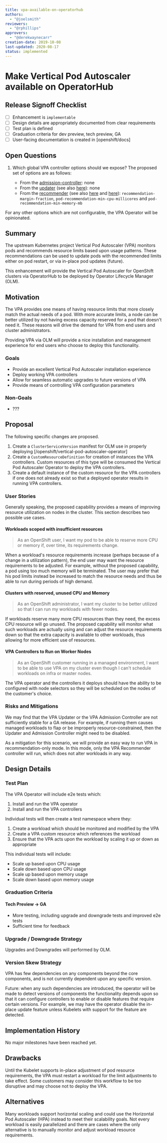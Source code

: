 ```yaml
---
title: vpa-available-on-operatorhub
authors:
  - "@joelsmith"
reviewers:
  - "@rphillips"
approvers:
  - "@derekwaynecarr"
creation-date: 2019-10-08
last-updated: 2020-08-17
status: implemented
---
```


# Make Vertical Pod Autoscaler available on OperatorHub

## Release Signoff Checklist

- [ ] Enhancement is `implementable`
- [ ] Design details are appropriately documented from clear requirements
- [ ] Test plan is defined
- [ ] Graduation criteria for dev preview, tech preview, GA
- [ ] User-facing documentation is created in [openshift/docs]

## Open Questions

1. Which global VPA controller options should we expose? The proposed set of options are as follows:

 	- From the [admission-controller](https://github.com/kubernetes/autoscaler/blob/master/vertical-pod-autoscaler/pkg/admission-controller/main.go#L47-L58): none
	- From the [updater](https://github.com/kubernetes/autoscaler/blob/master/vertical-pod-autoscaler/pkg/updater/main.go#L39-L48)  (see also [here](https://github.com/kubernetes/autoscaler/blob/master/vertical-pod-autoscaler/pkg/updater/priority/update_priority_calculator.go#L40-L42)): none
	- From the [recommender](https://github.com/kubernetes/autoscaler/blob/master/vertical-pod-autoscaler/pkg/recommender/main.go#L35-L52)    (see also [here](https://github.com/kubernetes/autoscaler/blob/master/vertical-pod-autoscaler/pkg/recommender/logic/recommender.go#L26-L28) and    [here](https://github.com/kubernetes/autoscaler/blob/master/vertical-pod-autoscaler/pkg/recommender/routines/recommender.go#L43-L45)): `recommendation-margin-fraction`, `pod-recommendation-min-cpu-millicores` and
`pod-recommendation-min-memory-mb`

For any other options which are not configurable, the VPA Operator will be opinionated.

## Summary

The upstream Kubernetes project Vertical Pod Autoscaler (VPA) monitors pods and
recommends resource limits based upon usage patterns. These recommendations can
be used to update pods with the recommended limits either on pod restart, or
via in-place pod updates (future).

This enhancement will provide the Vertical Pod Autoscaler for OpenShift
clusters via OperatorHub to be deployed by Operator Lifecycle Manager (OLM).

## Motivation

The VPA provides one means of having resource limits that more closely match
the actual needs of a pod. With more accurate limits, a node can be better
utilized by not having excess capacity reserved for a pod that doesn't need it.
These reasons will drive the demand for VPA from end users and cluster
administrators.

Providing VPA via OLM will provide a nice installation and management
experience for end users who choose to deploy this functionality.

### Goals

- Provide an excellent Vertical Pod Autoscaler installation experience
- Deploy working VPA controllers
- Allow for seamless automatic upgrades to future versions of VPA
- Provide means of controlling VPA configuration parameters

### Non-Goals

- ???

## Proposal

The following specific changes are proposed.

1. Create a `ClusterServiceVersion` manifest for OLM use in properly deploying
   [/openshift/vertical-pod-autoscaler-operator]
2. Create a `CustomResourceDefinition` for creation of instances the VPA
   controllers. Custom resources of this type will be consumed the Vertical Pod
   Autoscaler Operator to deploy the VPA controllers.
3. Create a default instance of the custom resource for the VPA controllers if
   one does not already exist so that a deployed operator results in running
   VPA controllers.

### User Stories

Generally speaking, the proposed capability provides a means of improving
resource utilization on nodes in the cluster. This section describes two
possible use cases.

#### Workloads scoped with insufficient resources

> As an OpenShift user, I want my pod to be able to reserve more CPU or
> memory if, over time, its requirements change.

When a workload's resource requirements increase (perhaps because of a change
in a utilization pattern), the end user may want the resource requirements to be
adjusted. For example, without the proposed capability, a pod using too much memory will
be terminated. The user may prefer that his pod limits instead be increased
to match the resource needs and thus be able to run during periods of high
demand.

#### Clusters with reserved, unused CPU and Memory

> As an OpenShift administrator, I want my cluster to be better utilized so that I
> can run my workloads with fewer nodes.

If workloads reserve many more CPU resources than they need, the excess CPU
resource will go unused. The proposed capability will monitor what such
workloads are actually using and can adjust the resource requirements down so
that the extra capacity is available to other workloads, thus allowing for
more efficient use of resources.

#### VPA Controllers to Run on Worker Nodes

> As an OpenShift customer running in a managed environment, I want to be able
> to use VPA on my cluster even though I can't schedule workloads on infra or
> master nodes.

The VPA operator and the controllers it deploys should have the ability to be
configured with node selectors so they will be scheduled on the nodes of the
customer's choice.

### Risks and Mitigations

We may find that the VPA Updater or the VPA Admission Controller are not
sufficiently stable for a GA release. For example, if running them causes
managed workloads to flap or be improperly resource-constrained, then
the Updater and Admission Controller might need to be disabled.

As a mitigation for this scenario, we will provide an easy way to run VPA
in recommendation-only mode.  In this mode, only the VPA Recommender
controller will run, which does not alter workloads in any way.

## Design Details

### Test Plan

The VPA Operator will include e2e tests which:

1. Install and run the VPA operator
2. Install and run the VPA controllers

Individual tests will then create a test namespace where they:

1. Create a workload which should be monitored and modified by the VPA
2. Create a VPA custom resource which references the workload
3. Ensure that the VPA acts upon the workload by scaling it up or down
    as appropriate

This individual tests will include:

* Scale up based upon CPU usage
* Scale down based upon CPU usage
* Scale up based upon memory usage
* Scale down based upon memory usage

### Graduation Criteria

#### Tech Preview -> GA 

- More testing, including upgrade and downgrade tests and improved e2e tests
- Sufficient time for feedback

### Upgrade / Downgrade Strategy

Upgrades and Downgrades will performed by OLM.

### Version Skew Strategy

VPA has few dependencies on any components beyond the core components, and is
not currently dependent upon any specific version.

Future: when any such dependencies are introduced, the operator will be made to
detect versions of components the functionality depends upon so that it can
configure controllers to enable or disable features that require certain
versions. For example, we may have the operator disable the in-place update
feature unless Kubelets with support for the feature are detected.

## Implementation History

No major milestones have been reached yet.

## Drawbacks

Until the Kubelet supports in-place adjustment of pod resource requirements,
the VPA must restart a workload for the limit adjustments to take effect. Some
customers may consider this workflow to be too disruptive and may choose not to
deploy the VPA.

## Alternatives

Many workloads support horizontal scaling and could use the Horizontal Pod
Autoscaler (HPA) instead to meet their scalability goals. Not every workload is
easily parallelized and there are cases where the only alternative is to
manually monitor and adjust workload resource requirements.
